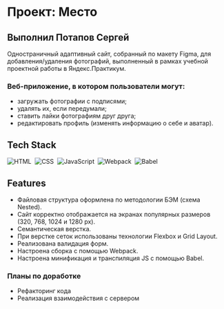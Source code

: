 # Проект: Место

## Выполнил Потапов Сергей 

Одностраничный адаптивный сайт, собранный по макету Figma, для добавления/удаления фотографий, выполненный в рамках учебной проектной работы в Яндекс.Практикум.

### Веб-приложение, в котором пользователи могут:
- загружать фотографии с подписями;
- удалять их, если передумали;
- ставить лайки фотографиям друг друга;
- редактировать профиль (изменять информацию о себе и аватар).

## Tech Stack
![HTML](https://img.shields.io/badge/HTML5-E34F26?style=for-the-badge&logo=html5&logoColor=white)&nbsp;
![CSS](https://img.shields.io/badge/CSS3-1572B6?style=for-the-badge&logo=css3&logoColor=white)&nbsp;
![JavaScript](https://img.shields.io/badge/JavaScript-323330?style=for-the-badge&logo=javascript&logoColor=F7DF1E)&nbsp;
![Webpack](https://img.shields.io/badge/webpack-%238DD6F9.svg?style=for-the-badge&logo=webpack&logoColor=black)&nbsp;
![Babel](https://img.shields.io/badge/Babel-F9DC3e?style=for-the-badge&logo=babel&logoColor=black)&nbsp;

## Features

- Файловая структура оформлена по методологии БЭМ (схема Nested).
- Сайт корректно отображается на экранах популярных размеров (320, 768, 1024 и 1280 px).
- Семантическая верстка.
- При верстке сеток использованы технологии Flexbox и Grid Layout.
- Реализована валидация форм.
- Настроена сборка с помощью Webpack.
- Настроена минификация и транспиляция JS с помощью Babel.


### Планы по доработке
- Рефакторинг кода
- Реализация взаимодействия с сервером